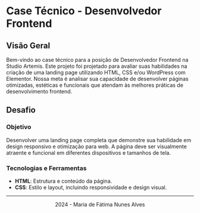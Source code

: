 # Case Técnico - Desenvolvedor Frontend

## Visão Geral

Bem-vindo ao case técnico para a posição de Desenvolvedor Frontend na Studio Artemis. Este projeto foi projetado para avaliar suas habilidades na criação de uma landing page utilizando HTML, CSS e/ou WordPress com Elementor. Nossa meta é analisar sua capacidade de desenvolver páginas otimizadas, estéticas e funcionais que atendam às melhores práticas de desenvolvimento frontend.

## Desafio

### Objetivo

Desenvolver uma landing page completa que demonstre sua habilidade em design responsivo e otimização para web. A página deve ser visualmente atraente e funcional em diferentes dispositivos e tamanhos de tela.

### Tecnologias e Ferramentas

- **HTML**: Estrutura e conteúdo da página.
- **CSS**: Estilo e layout, incluindo responsividade e design visual.

<hr>
<p align="center">2024 - Maria de Fátima Nunes Alves</p>